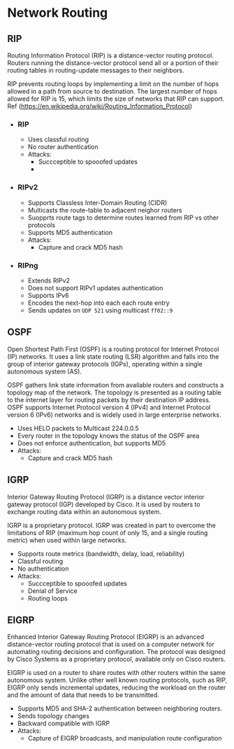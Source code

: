 # Network Routing

## RIP
Routing Information Protocol (RIP) is a distance-vector routing protocol. Routers running the distance-vector protocol send all or a portion of their routing tables in routing-update messages to their neighbors. 

RIP prevents routing loops by implementing a limit on the number of hops allowed in a path from source to destination. The largest number of hops allowed for RIP is 15, which limits the size of networks that RIP can support. Ref (https://en.wikipedia.org/wiki/Routing_Information_Protocol)

- ### RIP
    - Uses classful routing
    - No router authentication
    - Attacks:
        - Succceptible to spooofed updates
        - 
- ### RIPv2
    - Supports Classless Inter-Domain Routing (CIDR)
    - Multicasts the route-table to adjacent neighor routers
    - Suopprts route tags to determine routes learned from RIP vs other protocols
    - Supports MD5 authentication
    - Attacks:
        - Capture and crack MD5 hash
- ### RIPng
    - Extends RIPv2
    - Does not support RIPv1 updates authentication
    - Supports IPv6
    - Encodes the next-hop into each each route entry
    - Sends updates on `UDP 521` using multicast `ff02::9`
## OSPF
Open Shortest Path First (OSPF) is a routing protocol for Internet Protocol (IP) networks. It uses a link state routing (LSR) algorithm and falls into the group of interior gateway protocols (IGPs), operating within a single autonomous system (AS).

OSPF gathers link state information from available routers and constructs a topology map of the network. The topology is presented as a routing table to the internet layer for routing packets by their destination IP address. OSPF supports Internet Protocol version 4 (IPv4) and Internet Protocol version 6 (IPv6) networks and is widely used in large enterprise networks.
- Uses HELO packets to Multicast 224.0.0.5
- Every router in the topology knows the status of the OSPF area
- Does not enforce authentication, but supports MD5
- Attacks:
    - Capture and crack MD5 hash
## IGRP
Interior Gateway Routing Protocol (IGRP) is a distance vector interior gateway protocol (IGP) developed by Cisco. It is used by routers to exchange routing data within an autonomous system.

IGRP is a proprietary protocol. IGRP was created in part to overcome the limitations of RIP (maximum hop count of only 15, and a single routing metric) when used within large networks.
- Supports route metrics (bandwidth, delay, load, reliability)
- Classful routing
- No authentication
- Attacks:
    - Succceptible to spooofed updates
    - Denial of Service
    - Routing loops
## EIGRP
Enhanced Interior Gateway Routing Protocol (EIGRP) is an advanced distance-vector routing protocol that is used on a computer network for automating routing decisions and configuration. The protocol was designed by Cisco Systems as a proprietary protocol, available only on Cisco routers.

EIGRP is used on a router to share routes with other routers within the same autonomous system. Unlike other well known routing protocols, such as RIP, EIGRP only sends incremental updates, reducing the workload on the router and the amount of data that needs to be transmitted.
- Supports MD5 and SHA-2 authentication between neighboring routers.
- Sends topology changes 
- Backward compatible with IGRP
- Attacks:
    - Capture of EIGRP broadcasts, and manipulation route configuration
